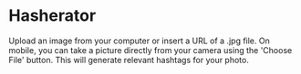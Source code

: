 # Hasherator

Upload an image from your computer or insert a URL of a .jpg file. On mobile, you can take a picture directly from your camera using the 'Choose File' button. This will generate relevant hashtags for your photo.
